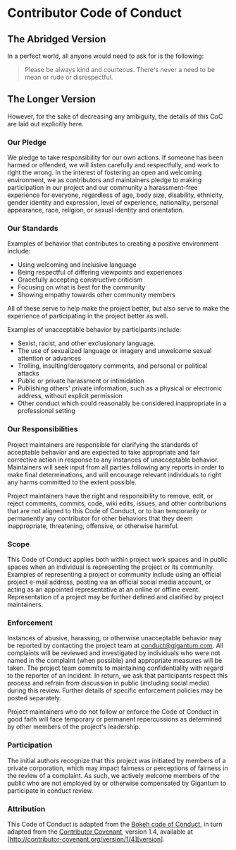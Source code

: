 # Contributor Code of Conduct

## The Abridged Version

In a perfect world, all anyone would need to ask for is the following:

> Please be always kind and courteous. There's never a need to be mean or rude
> or disrespectful.

## The Longer Version

However, for the sake of decreasing any ambiguity, the details of this CoC are
laid out explicitly here.

### Our Pledge

We pledge to take responsibility for our own actions. If someone has been
harmed or offended, we will listen carefully and respectfully, and work to
right the wrong. In the interest of fostering an open and welcoming
environment, we as contributors and maintainers pledge to making participation
in our project and our community a harassment-free experience for everyone,
regardless of age, body size, disability, ethnicity, gender identity and
expression, level of experience, nationality, personal appearance, race,
religion, or sexual identity and orientation.

### Our Standards

Examples of behavior that contributes to creating a positive environment
include:

- Using welcoming and inclusive language
- Being respectful of differing viewpoints and experiences
- Gracefully accepting constructive criticism
- Focusing on what is best for the community
- Showing empathy towards other community members

All of these serve to help make the project better, but also serve to make the
experience of participating in the project better as well.

Examples of unacceptable behavior by participants include:

- Sexist, racist, and other exclusionary language.
- The use of sexualized language or imagery and unwelcome sexual attention or
  advances
- Trolling, insulting/derogatory comments, and personal or political attacks
- Public or private harassment or intimidation
- Publishing others' private information, such as a physical or electronic
  address, without explicit permission
- Other conduct which could reasonably be considered inappropriate in a
  professional setting

### Our Responsibilities

Project maintainers are responsible for clarifying the standards of acceptable
behavior and are expected to take appropriate and fair corrective action in
response to any instances of unacceptable behavior. Maintainers will seek input
from all parties following any reports in order to make final determinations,
and will encourage relevant individuals to right any harms committed to the
extent possible.

Project maintainers have the right and responsibility to remove, edit, or
reject comments, commits, code, wiki edits, issues, and other contributions
that are not aligned to this Code of Conduct, or to ban temporarily or
permanently any contributor for other behaviors that they deem inappropriate,
threatening, offensive, or otherwise harmful.

### Scope

This Code of Conduct applies both within project work spaces and in public
spaces when an individual is representing the project or its community.
Examples of representing a project or community include using an official
project e-mail address, posting via an official social media account, or acting
as an appointed representative at an online or offline event. Representation of
a project may be further defined and clarified by project maintainers.

### Enforcement

Instances of abusive, harassing, or otherwise unacceptable behavior may be
reported by contacting the project team at conduct@gigantum.com. All complaints
will be reviewed and investigated by individuals who were not named in the
complaint (when possible) and appropriate measures will be taken. The project
team commits to maintaining confidentiality with regard to the reporter of an
incident. In return, we ask that participants respect this process and refrain
from discussion in public (including social media) during this review. Further
details of specific enforcement policies may be posted separately.

Project maintainers who do not follow or enforce the Code of Conduct in good
faith will face temporary or permanent repercussions as determined by other
members of the project's leadership.

### Participation

The initial authors recognize that this project was initiated by members of a
private corporation, which may impact fairness or perceptions of fairness
in the review of a complaint. As such, we actively welcome members of the
public who are not employed by or otherwise compensated by Gigantum to
participate in conduct review.

### Attribution

This Code of Conduct is adapted from the [Bokeh code of Conduct][bokeh], in turn
adapted from the [Contributor Covenant][contributor], version 1.4, available at
[http://contributor-covenant.org/version/1/4][version].

[bokeh]: https://github.com/bokeh/bokeh/blob/52b985f75b3050dbeee314f46bd82377b5aee8db/CODE_OF_CONDUCT.md
[contributor]: http://contributor-covenant.org
[version]: http://contributor-covenant.org/version/1/4/
